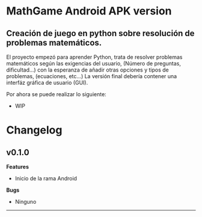 # MathGame Android APK version

<h2>Creación de juego en python sobre resolución de problemas matemáticos.</h2>
<p>El proyecto empezó para aprender Python, trata de resolver problemas matemáticos según las exigencias del usuario, (Número de preguntas, dificultad...) con la esperanza de añadir otras opciones y tipos de problemas, (ecuaciones, etc...) La versión final debería contener una interfáz gráfica de usuario (GUI).</p>

<p>Por ahora se puede realizar lo siguiente:</p>

- WIP

# Changelog

<h2>v0.1.0</h2>

<b>Features</b>

- Inicio de la rama Android

<b>Bugs</b>

- Ninguno

<hr>
